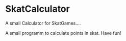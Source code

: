 # SkatCalculator
A small Calculator for SkatGames....


A small programm to calculate points in skat. 
Have fun!

